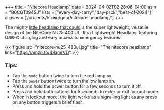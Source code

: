 +++
title = "Nitecore Headlamp"
date = 2024-04-02T02:28:06-04:00
asin = "B0CGT394SJ"
lists = ["every-day-carry","day-pack","best-of-2024"]
aliases = ['/projects/hiking/gear/nitecore-headlamp/']
+++

The mighty [little headlamp that could](https://amzn.to/49qmrVD) is the super lightweight, versatile design of the NiteCore NU25 400 UL Ultra Lightweight Headlamp featuring USB-C charging and easy access to emergency features.

{{< figure src="nitecore-nu25-400ul.jpg" title="The nitecore headlamp" link="https://amzn.to/49qmrVD" >}}

### Tips:
- Tap the `mode` button twice to turn the red lamp on.  
- Tap the `power` button twice to turn the low lamp on.  
- Press and hold the power button for a few seconds to turn it off.  
- Press and hold both buttons for 5 seconds to enter or exit lockout mode.  
- When in lockout mode, the light works as a signalling light as any press on any button triggers a brief flash.  




